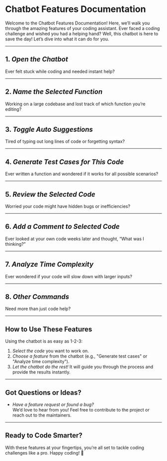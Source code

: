 # Chatbot Features Documentation

Welcome to the Chatbot Features Documentation! Here, we’ll walk you through the amazing features of your coding assistant. Ever faced a coding challenge and wished you had a helping hand? Well, this chatbot is here to save the day! Let’s dive into what it can do for you.

---

## 1. *Open the Chatbot*
   Ever felt stuck while coding and needed instant help?  
   

---

## 2. *Name the Selected Function*
   Working on a large codebase and lost track of which function you’re editing?  
   

---

## 3. *Toggle Auto Suggestions*
   Tired of typing out long lines of code or forgetting syntax?  
   

---

## 4. *Generate Test Cases for This Code*
   Ever written a function and wondered if it works for all possible scenarios?  
   
---

## 5. *Review the Selected Code*
   Worried your code might have hidden bugs or inefficiencies?  
   
---

## 6. *Add a Comment to Selected Code*
   Ever looked at your own code weeks later and thought, “What was I thinking?”  
  

---

## 7. *Analyze Time Complexity*
   Ever wondered if your code will slow down with larger inputs?  
  

---

## 8. *Other Commands*
   Need more than just code help?  
  

---

## How to Use These Features
Using the chatbot is as easy as 1-2-3:
1. *Select the code* you want to work on.
2. *Choose a feature* from the chatbot (e.g., "Generate test cases" or "Analyze time complexity").
3. *Let the chatbot do the rest!* It will guide you through the process and provide the results instantly.

---

## Got Questions or Ideas?
- *Have a feature request or found a bug?*  
   We’d love to hear from you! Feel free to contribute to the project or reach out to the maintainers.

---

## Ready to Code Smarter?
With these features at your fingertips, you’re all set to tackle coding challenges like a pro. Happy coding! 🚀
